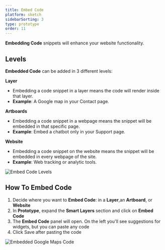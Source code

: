 ```yaml
---
title: Embed Code
platform: sketch
sidebarSorting: 3
type: prototype
order: 11
---
```


**Embedding Code** snippets will enhance your website functionality.


## Levels

**Embedded Code** can be added in 3 different levels:

**Layer**

 * Embedding a code snippet in a layer means the code will render inside that layer. 
 * **Example**: A Google map in your Contact page.
   

**Artboards**

 * Embedding a code snippet in a webpage means the snippet will be embedded in that specific page. 
 * **Example**: Embed a chatbot only in your Support page.
   
**Website**
  
 * Embedding a code snippet on the website means the snippet will be embedded in every webpage of the site. 
 * **Example**: Web tracking or analytic tools.

![Embed Code Levels](https://s3.amazonaws.com/animaapp/docs/sketch/Prototype%20%E2%80%93%20Embed%20Code.png)

## How To Embed Code

1. Decide where you want to **Embed Code**: in a **Layer**,an **Artboard**, or **Website**
2. In **Prototype**, expand the **Smart Layers** section and click on **Embed Code**
3. The **Embed Code** panel will open. On the left you'll see suggestions for widgets, but you can paste any code
4. Click Save after pasting the code

![Embedded Google Maps Code](https://s3.amazonaws.com/animaapp/docs/sketch/Prototype%20%E2%80%93%20Embed%20Code%202.png)

